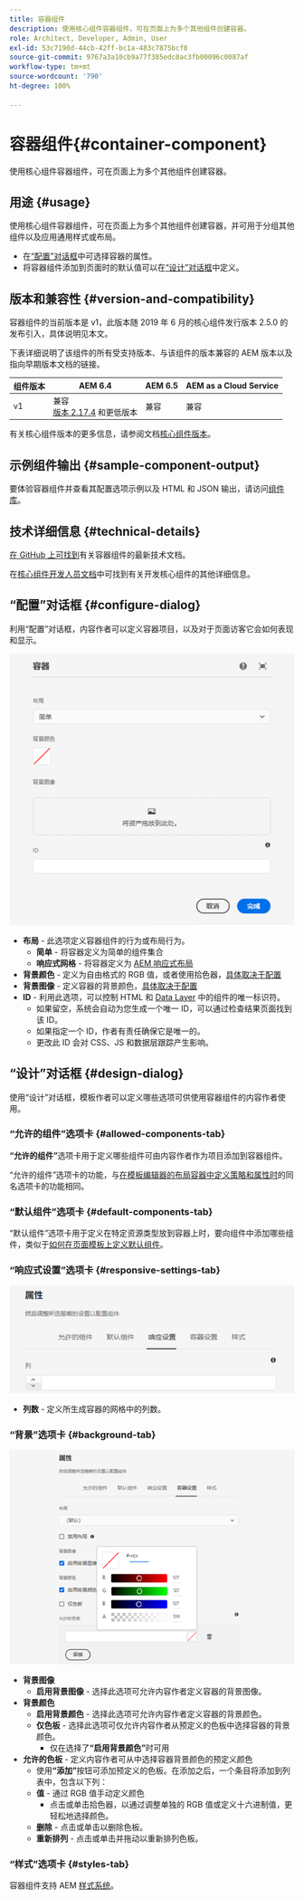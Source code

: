 ```yaml
---
title: 容器组件
description: 使用核心组件容器组件，可在页面上为多个其他组件创建容器。
role: Architect, Developer, Admin, User
exl-id: 53c7190d-44cb-42ff-bc1a-483c7875bcf8
source-git-commit: 9767a3a10cb9a77f385edc0ac3fb00096c0087af
workflow-type: tm+mt
source-wordcount: '790'
ht-degree: 100%

---
```


# 容器组件{#container-component}

使用核心组件容器组件，可在页面上为多个其他组件创建容器。

## 用途 {#usage}

使用核心组件容器组件，可在页面上为多个其他组件创建容器，并可用于分组其他组件以及应用通用样式或布局。

* 在[“配置”对话框](#configure-dialog)中可选择容器的属性。
* 将容器组件添加到页面时的默认值可以在[“设计”对话框](#design-dialog)中定义。

## 版本和兼容性 {#version-and-compatibility}

容器组件的当前版本是 v1，此版本随 2019 年 6 月的核心组件发行版本 2.5.0 的发布引入，具体说明见本文。

下表详细说明了该组件的所有受支持版本、与该组件的版本兼容的 AEM 版本以及指向早期版本文档的链接。

| 组件版本 | AEM 6.4 | AEM 6.5 | AEM as a Cloud Service |
|--- |--- |---|---|
| v1 | 兼容<br>[版本 2.17.4](/help/versions.md) 和更低版本 | 兼容 | 兼容 |

有关核心组件版本的更多信息，请参阅文档[核心组件版本](/help/versions.md)。

## 示例组件输出 {#sample-component-output}

要体验容器组件并查看其配置选项示例以及 HTML 和 JSON 输出，请访问[组件库](https://adobe.com/go/aem_cmp_library_container_cn)。

## 技术详细信息 {#technical-details}

[在 GitHub 上可找到](https://adobe.com/go/aem_cmp_tech_container_v1_cn)有关容器组件的最新技术文档。

在[核心组件开发人员文档](/help/developing/overview.md)中可找到有关开发核心组件的其他详细信息。

## “配置”对话框 {#configure-dialog}

利用“配置”对话框，内容作者可以定义容器项目，以及对于页面访客它会如何表现和显示。

![容器组件的“编辑”对话框](/help/assets/container-edit.png)

* **布局** - 此选项定义容器组件的行为或布局行为。
   * **简单** - 将容器定义为简单的组件集合
   * **响应式网格** - 将容器定义为 [AEM 响应式布局](https://experienceleague.adobe.com/docs/experience-manager-cloud-service/sites/authoring/features/responsive-layout.html)
* **背景颜色** - 定义为自由格式的 RGB 值，或者使用拾色器，[具体取决于配置](#background-tab)
* **背景图像** - 定义容器的背景颜色，[具体取决于配置](#background-tab)
* **ID** - 利用此选项，可以控制 HTML 和 [Data Layer](/help/developing/data-layer/overview.md) 中的组件的唯一标识符。
   * 如果留空，系统会自动为您生成一个唯一 ID，可以通过检查结果页面找到该 ID。
   * 如果指定一个 ID，作者有责任确保它是唯一的。
   * 更改此 ID 会对 CSS、JS 和数据层跟踪产生影响。

## “设计”对话框 {#design-dialog}

使用“设计”对话框，模板作者可以定义哪些选项可供使用容器组件的内容作者使用。

### “允许的组件”选项卡 {#allowed-components-tab}

**“允许的组件”**&#x200B;选项卡用于定义哪些组件可由内容作者作为项目添加到容器组件。

“允许的组件”选项卡的功能，与[在模板编辑器的布局容器中定义策略和属性时](https://experienceleague.adobe.com/docs/experience-manager-cloud-service/sites/authoring/features/templates.html)的同名选项卡的功能相同。

### “默认组件”选项卡 {#default-components-tab}

“默认组件”选项卡用于定义在特定资源类型放到容器上时，要向组件中添加哪些组件，类似于[如何在页面模板上定义默认组件](https://experienceleague.adobe.com/docs/experience-manager-cloud-service/sites/authoring/features/templates.html)。

### “响应式设置”选项卡 {#responsive-settings-tab}

![容器组件的“设计”对话框的“响应式设置”选项卡](/help/assets/container-design-responsive.png)

* **列数** - 定义所生成容器的网格中的列数。

### “背景”选项卡 {#background-tab}

![容器组件的“设计”对话框的“背景”选项卡](/help/assets/container-design-background.png)

* **背景图像**
   * **启用背景图像** - 选择此选项可允许内容作者定义容器的背景图像。
* **背景颜色**
   * **启用背景颜色** - 选择此选项可允许内容作者定义容器的背景颜色。
   * **仅色板** - 选择此选项可仅允许内容作者从预定义的色板中选择容器的背景颜色。
      * 仅在选择了&#x200B;**“启用背景颜色”**&#x200B;时可用
* **允许的色板** - 定义内容作者可从中选择容器背景颜色的预定义颜色
   * 使用&#x200B;**“添加”**&#x200B;按钮可添加预定义的色板。在添加之后，一个条目将添加到列表中，包含以下列：
   * **值** - 通过 RGB 值手动定义颜色
      * 点击或单击拾色器，以通过调整单独的 RGB 值或定义十六进制值，更轻松地选择颜色。
   * **删除** - 点击或单击以删除色板。
   * **重新排列** - 点击或单击并拖动以重新排列色板。

### “样式”选项卡 {#styles-tab}

容器组件支持 AEM [样式系统](/help/get-started/authoring.md#component-styling)。
